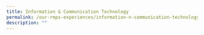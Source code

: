 ```yaml
---
title: Information & Communication Technology
permalink: /our-rmps-experiences/information-n-communication-technology/
description: ""
---
```

